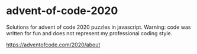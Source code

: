 # advent-of-code-2020

Solutions for advent of code 2020 puzzles in javascript. Warning: code was written for fun and does not represent my professional coding style.

https://adventofcode.com/2020/about
